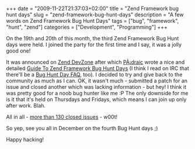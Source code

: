 +++
date = "2009-11-22T21:37:03+02:00"
title = "Zend Framework bug hunt days"
slug = "zend-framework-bug-hunt-days"
description = "A few words on Zend Framework Bug Hunt Days"
tags = ["bug", "framework", "hunt", "zend"]
categories = ["Development", "Programming"]
+++
<p>On the 19th and 20th of this month, the third Zend Framework Bug Hunt days were held. I joined the party for the first time and I say, it was a jolly good one!</p>
<p>It was announced on <a href="http://devzone.zend.com/">Zend DevZone</a> after which <a href="http://twitter.com/padraicb">PÃ¡draic</a> wrote a nice and detailed <a href="http://blog.astrumfutura.com/archives/423-A-Guide-To-Zend-Framework-Bug-Hunt-Days.html">Guide To Zend Framework Bug Hunt Days</a> (I think I read on IRC that there'll be a <a href="http://framework.zend.com/wiki/display/ZFDEV/Monthly+Bug+Hunt+Days">Bug Hunt Day FAQ</a>, too). I decided to try and give back to the community as much as I can. OK, it wasn't much - submitted a patch for an issue and closed another which was lacking information - but hey! I think it was pretty good for a noob bug hunter like me :P The only downside for me is it that it's held on Thursdays and Fridays, which means I can join up only after work. Blah.</p>
<p>All in all - <a href="http://framework.zend.com/issues/secure/IssueNavigator.jspa?mode=hide&requestId=11199">more than 130 closed issues</a> - w00t!</p>
<p>So yep, see you all in December on the fourth Bug Hunt days ;)</p>
<p>Happy hacking!</p>
